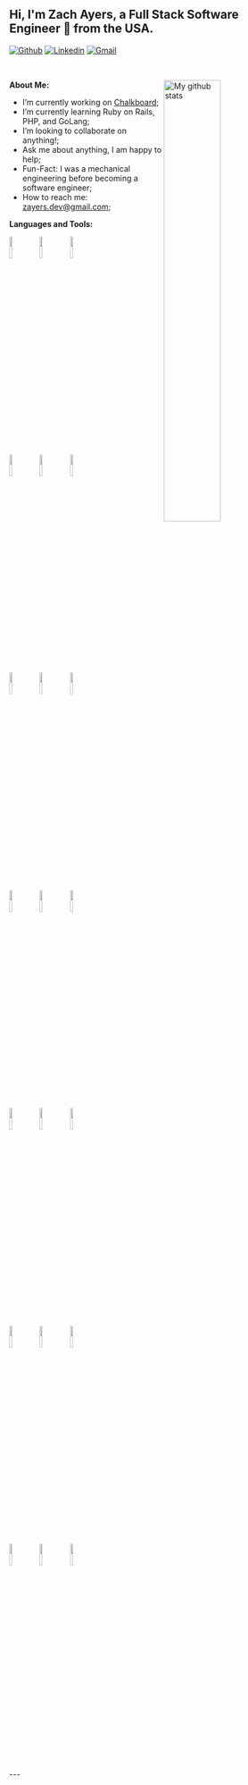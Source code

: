<!-- Your title -->
## Hi, I'm Zach Ayers, a Full Stack Software Engineer 🚀 from the USA.

<!-- Your badges
You can use the website to generate badges: https://shields.io/
-->

[![Github](https://img.shields.io/badge/-Github-000?style=flat&logo=Github&logoColor=white)](https://github.com/zjayers)
[![Linkedin](https://img.shields.io/badge/-LinkedIn-blue?style=flat&logo=Linkedin&logoColor=white)](https://www.linkedin.com/in/zjayers/)
[![Gmail](https://img.shields.io/badge/-Gmail-c14438?style=flat&logo=Gmail&logoColor=white)](mailto:zayers.dev@gmail.com)

&nbsp;

 <a href="https://github.com/zjayers/github-readme-stats">
    <img width="45%" align="right" alt="My github stats" src="https://github-readme-stats.vercel.app/api?username=zjayers&show_icons=true&hide_border=true" />
  </a>

<!-- Talking about you -->
**About Me:**

- I’m currently working on [Chalkboard](https://github.com/zjayers/chalkboard);
- I’m currently learning Ruby on Rails, PHP, and GoLang; 
- I’m looking to collaborate on anything!;
- Ask me about anything, I am happy to help;
- Fun-Fact: I was a mechanical engineering before becoming a software engineer;
- How to reach me: zayers.dev@gmail.com;

**Languages and Tools:** 

<p>
  <code><img width="10%" src="https://www.vectorlogo.zone/logos/javascript/javascript-ar21.svg"></code>
  <code><img width="10%" src="https://www.vectorlogo.zone/logos/typescriptlang/typescriptlang-ar21.svg"></code>
  <code><img width="10%" src="https://www.vectorlogo.zone/logos/python/python-ar21.svg"></code>
  <br />
  <code><img width="10%" src="https://www.vectorlogo.zone/logos/reactjs/reactjs-ar21.svg"></code>
  <code><img width="10%" src="https://www.vectorlogo.zone/logos/angular/angular-ar21.svg"></code>
  <code><img width="10%" src="https://www.vectorlogo.zone/logos/backbonejs/backbonejs-ar21.svg"></code>
  <br />
  <code><img width="10%" src="https://www.vectorlogo.zone/logos/nodejs/nodejs-ar21.svg"></code>
  <code><img width="10%" src="https://www.vectorlogo.zone/logos/expressjs/expressjs-ar21.svg"></code>
  <code><img width="10%" src="https://www.vectorlogo.zone/logos/djangoproject/djangoproject-ar21.svg"></code>
  <br />
  <code><img width="10%" src="https://www.vectorlogo.zone/logos/docker/docker-ar21.svg"></code>
  <code><img width="10%" src="https://www.vectorlogo.zone/logos/kubernetes/kubernetes-ar21.svg"></code>
  <code><img width="10%" src="https://www.vectorlogo.zone/logos/nginx/nginx-ar21.svg"></code>
  <br />
  <code><img width="10%" src="https://www.vectorlogo.zone/logos/jestjsio/jestjsio-ar21.svg"></code>
  <code><img width="10%" src="https://www.vectorlogo.zone/logos/mochajs/mochajs-ar21.svg"></code>
  <code><img width="10%" src="https://www.vectorlogo.zone/logos/chaijs/chaijs-ar21.svg"></code>
  <br />
  <code><img width="10%" src="https://www.vectorlogo.zone/logos/git-scm/git-scm-ar21.svg"></code>
  <code><img width="10%" src="https://www.vectorlogo.zone/logos/travis-ci/travis-ci-ar21.svg"></code>
  <code><img width="10%" src="https://www.vectorlogo.zone/logos/circleci/circleci-ar21.svg"></code>
  <br />
  <code><img width="10%" src="https://www.vectorlogo.zone/logos/npmjs/npmjs-ar21.svg"></code>
  <code><img width="10%" src="https://www.vectorlogo.zone/logos/yarnpkg/yarnpkg-ar21.svg"></code>
  <code><img width="10%" src="https://www.vectorlogo.zone/logos/js_webpack/js_webpack-ar21.svg"></code>
</p>
---
